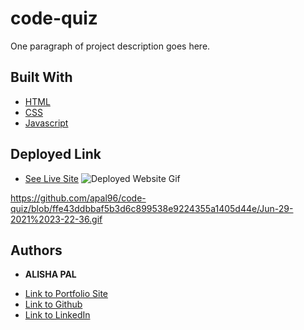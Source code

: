 # code-quiz

One paragraph of project description goes here.

## Built With

* [HTML](https://developer.mozilla.org/en-US/docs/Web/HTML)
* [CSS](https://developer.mozilla.org/en-US/docs/Web/CSS)
* [Javascript](https://developer.mozilla.org/en-US/docs/Web/JavaScript)

## Deployed Link

* [See Live Site](https://apal96.github.io/code-quiz/)
![Deployed Website Gif](Jun-29-2021%2023-22-36.gif?raw=true)

https://github.com/apal96/code-quiz/blob/ffe43ddbbaf5b3d6c899538e9224355a1405d44e/Jun-29-2021%2023-22-36.gif
## Authors

* **ALISHA PAL** 


- [Link to Portfolio Site](https://apal96.github.io/alisha-portfolio/)
- [Link to Github](https://github.com/apal96)
- [Link to LinkedIn](linkedin.com/in/alisha-pal-6635361b5)

